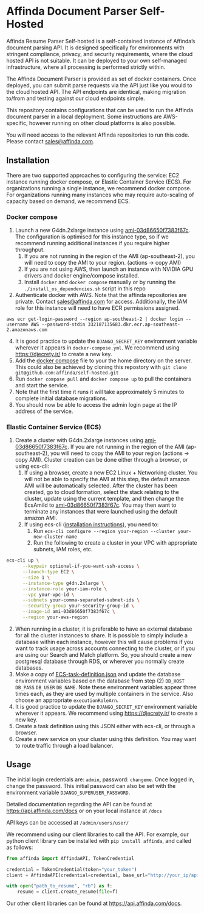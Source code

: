 # Affinda Document Parser Self-Hosted

Affinda Resume Parser Self-hosted is a self-contained instance of Affinda’s document parsing API. It is designed 
specifically for environments with stringent compliance, privacy, and security requirements, where the cloud hosted 
API is not suitable. It can be deployed to your own self-managed infrastructure, where all processing is performed 
strictly within.

The Affinda Document Parser is provided as set of docker containers. Once deployed, you can submit 
parse requests via the API just like you would to the cloud hosted API. The API endpoints are identical, making 
migration to/from and testing against our cloud endpoints simple.

This repository contains configurations that can be used to run the Affinda document parser in a local deployment.
Some instructions are AWS-specific, however running on other cloud platforms is also possible.

You will need access to the relevant Affinda repositories to run this code.  Please contact sales@affinda.com.

## Installation

There are two supported approaches to configuring the service: EC2 instance running docker compose, or Elastic Container
Service (ECS).  For organizations running a single instance, we recommend docker compose.  For organizations running
many instances who may require auto-scaling of capacity based on demand, we recommend ECS.

### Docker compose

1. Launch a new G4dn.2xlarge instance using [ami-03d86650f7383f67c](https://ap-southeast-2.console.aws.amazon.com/ec2/v2/home?region=ap-southeast-2#ImageDetails:imageId=ami-03d86650f7383f67c). 
The configuration is optimised for this instance type, so if we recommend running additional instances if you require
higher throughput.
   1. If you are not running in the region of the AMI (ap-southeast-2), you will need to copy the AMI to your region.
      (actions -> copy AMI)
   2. If you are not using AWS, then launch an instance with NVIDIA GPU drivers and docker engine/compose installed.
   3. Install `docker` and `docker compose` manually or by running the `./install_os_dependencies.sh` script in this repo
2. Authenticate docker with AWS. Note that the affinda repositories are private. Contact sales@affinda.com for access.
Additionally, the IAM role for this instance will need to have ECR permissions assigned.
```shell
aws ecr get-login-password --region ap-southeast-2 | docker login --username AWS --password-stdin 332187135683.dkr.ecr.ap-southeast-2.amazonaws.com
```
4. It is good practice to update the `DJANGO_SECRET_KEY` environment variable wherever it appears in `docker-compose.yml`.
We recommend using https://djecrety.ir/ to create a new key.
5. Add the [docker compose](docker-compose.yml) file to your the home directory on the server.  This could also be
achieved by cloning this repostory with `git clone git@github.com:affinda/self-hosted.git`
6. Run `docker compose pull` and `docker compose up` to pull the containers and start the service. 
7. Note that the first time it runs it will take approximately 5 minutes to complete initial database migrations.
8. You should now be able to access the admin login page at the IP address of the service.  

### Elastic Container Service (ECS)

1. Create a cluster with G4dn.2xlarge instances using [ami-03d86650f7383f67c](https://ap-southeast-2.console.aws.amazon.com/ec2/v2/home?region=ap-southeast-2#ImageDetails:imageId=ami-03d86650f7383f67c). 
If you are not running in the region of the AMI (ap-southeast-2), you will need to copy the AMI to your region (actions -> copy AMI). Cluster creation can be done either through a browser, or using ecs-cli:
   1. If using a browser, create a new EC2 Linux + Networking cluster.  You will not be able to specify the AMI
at this step, the default amazon AMI will be automatically selected.  After the cluster has been created, go to 
cloud formation, select the stack relating to the cluster, update using the current template, and then change
the EcsAmiId to [ami-03d86650f7383f67c](https://ap-southeast-2.console.aws.amazon.com/ec2/v2/home?region=ap-southeast-2#ImageDetails:imageId=ami-03d86650f7383f67c). 
You may then want to terminate any instances that were launched using the default amazon AMI.
   2. If using ecs-cli ([installation instructions](https://docs.aws.amazon.com/AmazonECS/latest/developerguide/ECS_CLI_installation.html)),
you need to:
      1. Run `ecs-cli configure --region your-region --cluster your-new-cluster-name`
      2. Run the following to create a cluster in your VPC with appropriate subnets, IAM roles, etc.
```bash
ecs-cli up \
      --keypair optional-if-you-want-ssh-access \
      --launch-type EC2 \
      --size 1 \
      --instance-type g4dn.2xlarge \
      --instance-role your-iam-role \
      --vpc your-vpc-id \
      --subnets your-comma-separated-subnet-ids \
      --security-group your-security-group-id \
      --image-id ami-03d86650f7383f67c \
      --region your-aws-region
```
2. When running in a cluster, it is preferable to have an external database for all the cluster instances to 
share.  It is possible to simply include a database within each instance, however this will cause problems if you 
want to track usage across accounts connecting to the cluster, or if you are using our Search and Match platform.  So,
you should create a new postgresql database through RDS, or wherever you normally create databases.
3. Make a copy of [ECS-task-definition.json](ECS-task-definition.json) and update the database environment variables
based on the database from step (2) `DB_HOST` `DB_PASS` `DB_USER` `DB_NAME`.  Note these environment variables appear
three times each, as they are used by multiple containers in the service. Also choose an appropriate `executionRoleArn`.
4. It is good practice to update the `DJANGO_SECRET_KEY` environment variable wherever it appears.
We recommend using https://djecrety.ir/ to create a new key.
4. Create a task definition using this JSON either with ecs-cli, or through a browser.
5. Create a new service on your cluster using this definition. You may want to route traffic through a load balancer.

## Usage

The initial login credentials are: `admin`, password: `changeme`.  Once logged in, change the password. This initial 
password can also be set with the environment variable `DJANGO_SUPERUSER_PASSWORD`.

Detailed documentation regarding the API can be found at https://api.affinda.com/docs or on your local instance at `/docs`

API keys can be accessed at `/admin/users/user/`

We recommend using our client libraries to call the API. For example, our python client library can be installed
with `pip install affinda`, and called as follows:

```python
from affinda import AffindaAPI, TokenCredential 

credential = TokenCredential(token="your_token") 
client = AffindaAPI(credential=credential, base_url="http://your_ip/api/v1") 

with open("path_to_resume", "rb") as f: 
    resume = client.create_resume(file=f)
```

Our other client libraries can be found at https://api.affinda.com/docs.

